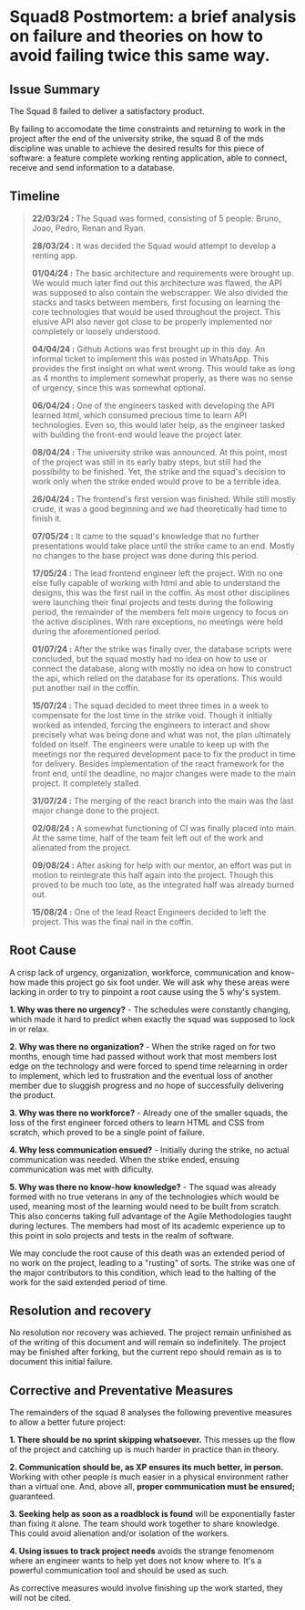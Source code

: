# Squad8 Postmortem: a brief analysis on failure and theories on how to avoid failing twice this same way.

## Issue Summary
The Squad 8 failed to deliver a satisfactory product.

By failing to accomodate the time constraints and returning to work in the project after the end of the university strike, the squad 8 of the mds discipline was unable 
to achieve the desired results for this piece of software: a feature complete working renting application, able to connect, receive and send information to a database. 

## Timeline
> **22/03/24 :** The Squad was formed, consisting of 5 people: Bruno, Joao, Pedro, Renan and Ryan.
> 
> **28/03/24 :** It was decided the Squad would attempt to develop a renting app.
> 
> **01/04/24 :** The basic architecture and requirements were brought up. We would much later find out this architecture was flawed, the API was supposed to also contain the
webscrapper. We also divided the stacks and tasks between members, first focusing on learning the core technologies that would be used throughout the project. This elusive API
also never got close to be properly implemented nor completely or loosely understood.
> 
> **04/04/24 :** Github Actions was first brought up in this day. An informal ticket to implement this was posted in WhatsApp. This provides the first insight on what went wrong.
This would take as long as 4 months to implement somewhat properly, as there was no sense of urgency, since this was somewhat optional.
> 
> **06/04/24 :** One of the engineers tasked with developing the API learned html, which consumed precious time to learn API technologies. Even so, this would later help, as the engineer
tasked with building the front-end would leave the project later.
> 
> **08/04/24 :** The university strike was announced. At this point, most of the project was still in its early baby steps, but still had the possibility to be finished. Yet, the strike and the squad's decision to work only when the strike ended would prove to be a terrible idea.
> 
> **26/04/24 :** The frontend's first version was finished. While still mostly crude, it was a good beginning and we had theoretically had time to finish it.
> 
> **07/05/24 :** It came to the squad's knowledge that no further presentations would take place until the strike came to an end. Mostly no changes to the base project was done during this period.
> 
> **17/05/24 :** The lead frontend engineer left the project. With no one else fully capable of working with html and able to understand the designs, this was the first nail in the coffin. As most other disciplines were launching their final projects and tests during the following period, the remainder of the members felt more urgency to focus on the active disciplines. With rare exceptions, no meetings were held during the aforementioned period.
> 
> **01/07/24 :** After the strike was finally over, the database scripts were concluded, but the squad mostly had no idea on how to use or connect the database, along with mostly no idea on how to construct the api, which relied on the database for its operations. This would put another nail in the coffin.
> 
> **15/07/24 :** The squad decided to meet three times in a week to compensate for the lost time in the strike void. Though it initially worked as intended, forcing the engineers to interact and show precisely what was being done and what was not, the plan ultimately folded on itself. The engineers were unable to keep up with the meetings nor the required development pace to fix the product in time for delivery. Besides implementation of the react framework for the front end, until the deadline, no major changes were made to the main project. It completely stalled.
>
> **31/07/24 :** The merging of the react branch into the main was the last major change done to the project.
>
> **02/08/24 :** A somewhat functioning of CI was finally placed into main. At the same time, half of the team felt left out of the work and alienated from the project.
>
> **09/08/24 :** After asking for help with our mentor, an effort was put in motion to reintegrate this half again into the project. Though this proved to be much too late, as the integrated half was already burned out.
>
> **15/08/24 :** One of the lead React Engineers decided to left the project. This was the final nail in the coffin.

## Root Cause
A crisp lack of urgency, organization, workforce, communication and know-how made this project go six foot under. We will ask why these areas were lacking in order to try to pinpoint a root cause using the 5 why's system.

**1. Why was there no urgency?** - The schedules were constantly changing, which made it hard to predict when 
    exactly the squad was supposed to lock in or relax. 
    
**2. Why was there no organization?** - When the strike raged on for two months, enough time had passed without work that most members 
lost edge on the technology and were forced to spend time relearning in order to implement, which led to frustration and the eventual loss of 
another member due to sluggish progress and no hope of successfully delivering the product.

**3. Why was there no workforce?** - Already one of the smaller squads, the loss of the first engineer forced others to learn HTML and CSS
from scratch, which proved to be a single point of failure.

**4. Why less communication ensued?** - Initially during the strike, no actual communication was needed. When the strike ended, ensuing communication was met with dificulty.

**5. Why was there no know-how knowledge?** - The squad was already formed with no true veterans in any of the technologies which would be used, meaning
most of the learning would need to be built from scratch. This also concerns taking full advantage of the Agile Methodologies taught during lectures. The members
had most of its academic experience up to this point in solo projects and tests in the realm of software.

We may conclude the root cause of this death was an extended period of no work on the project, leading to a "rusting" of sorts. The strike was one of the major contributors to this condition, which lead to the halting of the work for the said extended period of time. 

## Resolution and recovery

No resolution nor recovery was achieved. The project remain unfinished as of the writing of this document and will remain so indefinitely.
The project may be finished after forking, but the current repo should remain as is to document this initial failure.

## Corrective and Preventative Measures
The remainders of the squad 8 analyses the following preventive measures to allow a better future project:

**1. There should be no sprint skipping whatsoever.** This messes up the flow of the project and catching up is much harder 
in practice than in theory.

**2. Communication should be, as XP ensures its much better, in person.** Working with other people is much easier in a physical environment 
rather than a virtual one. And, above all, **proper communication must be ensured;** guaranteed.

**3. Seeking help as soon as a roadblock is found** will be exponentially faster than fixing it alone. The team should work together to share
knowledge. This could avoid alienation and/or isolation of the workers.

**4. Using issues to track project needs** avoids the strange fenomenom where an engineer wants to help yet does not know where to. It's a powerful communication tool and should be used as such.

As corrective measures would involve finishing up the work started, they will not be cited.
